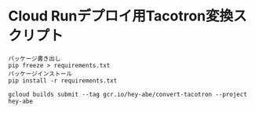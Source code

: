 # Cloud Runデプロイ用Tacotron変換スクリプト

```
パッケージ書き出し
pip freeze > requirements.txt
パッケージインストール
pip install -r requirements.txt

gcloud builds submit --tag gcr.io/hey-abe/convert-tacotron --project hey-abe
```